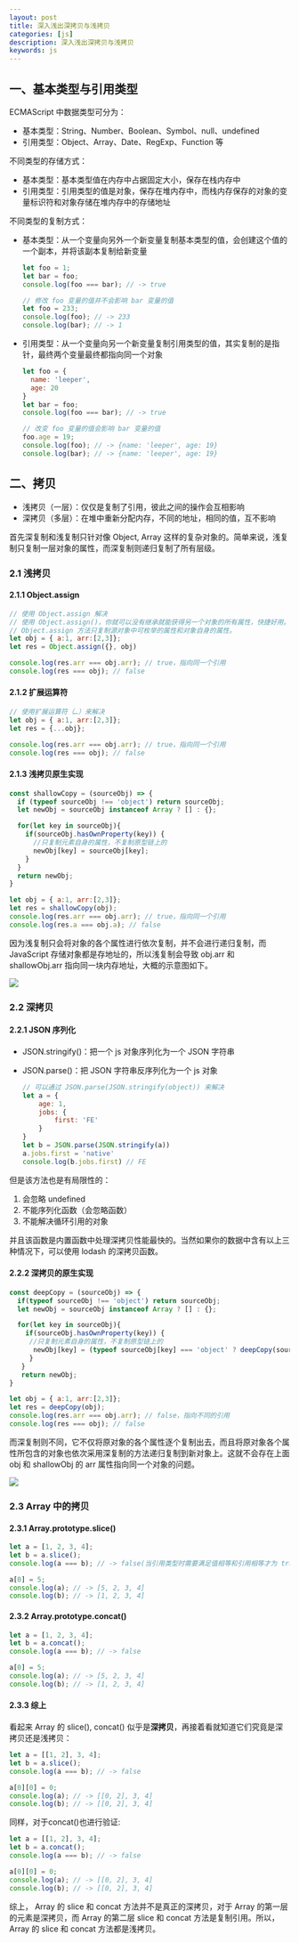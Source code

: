 ```yaml
---
layout: post
title: 深入浅出深拷贝与浅拷贝
categories: [js]
description: 深入浅出深拷贝与浅拷贝
keywords: js
---
```


## 一、基本类型与引用类型

ECMAScript 中数据类型可分为：

  * 基本类型：String、Number、Boolean、Symbol、null、undefined
  * 引用类型：Object、Array、Date、RegExp、Function 等

不同类型的存储方式：

  * 基本类型：基本类型值在内存中占据固定大小，保存在栈内存中
  * 引用类型：引用类型的值是对象，保存在堆内存中，而栈内存保存的对象的变量标识符和对象存储在堆内存中的存储地址

不同类型的复制方式：

  * 基本类型：从一个变量向另外一个新变量复制基本类型的值，会创建这个值的一个副本，并将该副本复制给新变量

    ```js
    let foo = 1;
    let bar = foo;
    console.log(foo === bar); // -> true

    // 修改 foo 变量的值并不会影响 bar 变量的值
    let foo = 233;
    console.log(foo); // -> 233
    console.log(bar); // -> 1
    ```

  * 引用类型：从一个变量向另一个新变量复制引用类型的值，其实复制的是指针，最终两个变量最终都指向同一个对象

    ```js
    let foo = {
      name: 'leeper',
      age: 20
    }
    let bar = foo;
    console.log(foo === bar); // -> true

    // 改变 foo 变量的值会影响 bar 变量的值
    foo.age = 19;
    console.log(foo); // -> {name: 'leeper', age: 19}
    console.log(bar); // -> {name: 'leeper', age: 19}
    ```
## 二、拷贝

  * 浅拷贝（一层）：仅仅是复制了引用，彼此之间的操作会互相影响
  * 深拷贝（多层）：在堆中重新分配内存，不同的地址，相同的值，互不影响

首先深复制和浅复制只针对像 Object, Array 这样的复杂对象的。简单来说，浅复制只复制一层对象的属性，而深复制则递归复制了所有层级。

### 2.1 浅拷贝

#### 2.1.1 Object.assign

```js
// 使用 Object.assign 解决
// 使用 Object.assign()，你就可以没有继承就能获得另一个对象的所有属性，快捷好用。
// Object.assign 方法只复制源对象中可枚举的属性和对象自身的属性。
let obj = { a:1, arr:[2,3]};
let res = Object.assign({}, obj)

console.log(res.arr === obj.arr); // true，指向同一个引用
console.log(res === obj); // false
```

#### 2.1.2 扩展运算符

```js
// 使用扩展运算符（…）来解决
let obj = { a:1, arr:[2,3]};
let res = {...obj};

console.log(res.arr === obj.arr); // true，指向同一个引用
console.log(res === obj); // false
```

#### 2.1.3 浅拷贝原生实现

```js
const shallowCopy = (sourceObj) => {
  if (typeof sourceObj !== 'object') return sourceObj;
  let newObj = sourceObj instanceof Array ? [] : {};

  for(let key in sourceObj){
    if(sourceObj.hasOwnProperty(key)) {
      //只复制元素自身的属性，不复制原型链上的
      newObj[key] = sourceObj[key];
    }
  }
  return newObj;
}

let obj = { a:1, arr:[2,3]};
let res = shallowCopy(obj);
console.log(res.arr === obj.arr); // true，指向同一个引用
console.log(res.a === obj.a); // false
```

因为浅复制只会将对象的各个属性进行依次复制，并不会进行递归复制，而 JavaScript 存储对象都是存地址的，所以浅复制会导致 obj.arr 和 shallowObj.arr 指向同一块内存地址，大概的示意图如下。

![](/assets/images/posts/js/169156e089e44c3e.jpg)

### 2.2 深拷贝

#### 2.2.1 JSON 序列化

  * JSON.stringify()：把一个 js 对象序列化为一个 JSON 字符串
  * JSON.parse()：把 JSON 字符串反序列化为一个 js 对象

    ```js
    // 可以通过 JSON.parse(JSON.stringify(object)) 来解决
    let a = {
        age: 1,
        jobs: {
            first: 'FE'
        }
    }
    let b = JSON.parse(JSON.stringify(a))
    a.jobs.first = 'native'
    console.log(b.jobs.first) // FE
    ```

但是该方法也是有局限性的：

  1. 会忽略 undefined
  2. 不能序列化函数（会忽略函数）
  3. 不能解决循环引用的对象

并且该函数是内置函数中处理深拷贝性能最快的。当然如果你的数据中含有以上三种情况下，可以使用 lodash 的深拷贝函数。

#### 2.2.2 深拷贝的原生实现

```js
const deepCopy = (sourceObj) => {
  if(typeof sourceObj !== 'object') return sourceObj;
  let newObj = sourceObj instanceof Array ? [] : {};

  for(let key in sourceObj){
    if(sourceObj.hasOwnProperty(key)) {
     //只复制元素自身的属性，不复制原型链上的
      newObj[key] = (typeof sourceObj[key] === 'object' ? deepCopy(sourceObj[key]) : sourceObj[key]);
     }
   }
   return newObj;
}

let obj = { a:1, arr:[2,3]};
let res = deepCopy(obj);
console.log(res.arr === obj.arr); // false，指向不同的引用
console.log(res === obj); // false
```

而深复制则不同，它不仅将原对象的各个属性逐个复制出去，而且将原对象各个属性所包含的对象也依次采用深复制的方法递归复制到新对象上。这就不会存在上面 obj 和 shallowObj 的 arr 属性指向同一个对象的问题。

![](/assets/images/posts/js/169156db4bbf4bc9.jpg)

### 2.3 Array 中的拷贝

#### 2.3.1 Array.prototype.slice()

```js
let a = [1, 2, 3, 4];
let b = a.slice();
console.log(a === b); // -> false(当引用类型时需要满足值相等和引用相等才为 true)

a[0] = 5;
console.log(a); // -> [5, 2, 3, 4]
console.log(b); // -> [1, 2, 3, 4]
```

#### 2.3.2 Array.prototype.concat()

```js
let a = [1, 2, 3, 4];
let b = a.concat();
console.log(a === b); // -> false

a[0] = 5;
console.log(a); // -> [5, 2, 3, 4]
console.log(b); // -> [1, 2, 3, 4]
```

#### 2.3.3 综上

看起来 Array 的 slice(), concat() 似乎是**深拷贝**，再接着看就知道它们究竟是深拷贝还是浅拷贝：

```js
let a = [[1, 2], 3, 4];
let b = a.slice();
console.log(a === b); // -> false

a[0][0] = 0;
console.log(a); // -> [[0, 2], 3, 4]
console.log(b); // -> [[0, 2], 3, 4]
```

同样，对于concat()也进行验证:

```js
let a = [[1, 2], 3, 4];
let b = a.concat();
console.log(a === b); // -> false

a[0][0] = 0;
console.log(a); // -> [[0, 2], 3, 4]
console.log(b); // -> [[0, 2], 3, 4]
```

综上， Array 的 slice 和 concat 方法并不是真正的深拷贝，对于 Array 的第一层的元素是深拷贝，而 Array 的第二层 slice 和 concat 方法是复制引用。所以，Array 的 slice 和 concat 方法都是浅拷贝。
